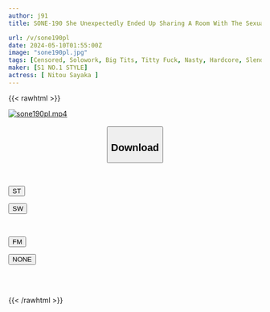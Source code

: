 ```yaml
---
author: j91
title: SONE-190 She Unexpectedly Ended Up Sharing A Room With The Sexually Harassing Father Of Her Sponsor, Whom She Despises... Sayaka Nito, The Race Queen Who Unexpectedly Cums From The Unparalleled Sexual Intercourse She Can't Refuse.

url: /v/sone190pl
date: 2024-05-10T01:55:00Z
image: "sone190pl.jpg"
tags: [Censored, Solowork, Big Tits, Titty Fuck, Nasty, Hardcore, Slender, Race Queen	]
maker: [S1 NO.1 STYLE]
actress: [ Nitou Sayaka ]
---
```



{{< rawhtml >}}

<div class="video" data-videoid="Leew3m7eyOf7Jo">
    <a href="javascript:;">
        <img src="/v/sone190pl/sone190pl.jpg" width="WIDTH" height="HEIGHT" alt="sone190pl.mp4" loading="lazy">
    </a>
</div>

<script type="text/javascript" src="https://j91.asia/asset/on-demand-st.js"></script>

<br>
  <link rel="stylesheet" href="https://j91.asia/asset/bs5.css">
  
  <center>
  <button class="btn btn-primary" type="button" data-bs-toggle="collapse" data-bs-target=".multi-collapse" aria-expanded="false" aria-controls="multiCollapseExample1 multiCollapseExample2"><h2>Download</h2></button></center>
</p>
<div class="row">
  <div class="col">
    <div class="collapse multi-collapse" id="multiCollapseExample1">
      <div class="card card-body">
	      	      <br>
<div class="buttons">  
<p><a href="https://streamtape.to/v/Leew3m7eyOf7Jo" target="_blank"><button class="btn-hover color-3"><i class="fa fa-download"></i> ST</button></a></p>
<p><a href="https://asnwish.com/mmvfqdnk6wbv" target="_blank"><button class="btn-hover color-2"><i class="fa fa-download"></i> SW</button></a></p></div>
    </div>
  </div>
</div>
  <div class="col">
    <div class="collapse multi-collapse" id="multiCollapseExample2">
      <div class="card card-body">
	      <br>
<div class="buttons">
<p><a href="https://filemoon.sx/d/dibkzsmtnvv0"><button class="btn-hover color-8"><i class="fa fa-download"></i> FM</button></a></p>
<p><a href="javascript:;"><button class="btn-hover color-9"><i class="fa fa-download"></i> NONE</button></a></p></div>
<br><br>
      </div>
    </div>
  </div>
</div>

{{< /rawhtml >}}